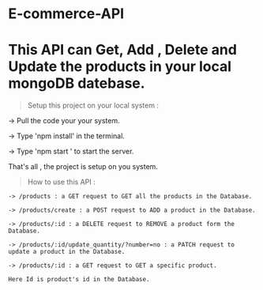 # E-commerce-API

# This API can Get, Add , Delete and Update the products in your local mongoDB datebase.

> Setup this project on your local system :
  
  -> Pull the code your your system.
  
  -> Type 'npm install' in the terminal.
  
  -> Type 'npm start ' to start the server.
  
  That's all , the project is setup on you system.
  
  > How to use this API :
    
    -> /products : a GET request to GET all the products in the Database.
    
    -> /products/create : a POST request to ADD a product in the Database.
    
    -> /products/:id : a DELETE request to REMOVE a product form the Database.
    
    -> /products/:id/update_quantity/?number=no : a PATCH request to update a product in the Database.
    
    -> /products/:id : a GET request to GET a specific product.
    
    Here Id is product's id in the Database. 
